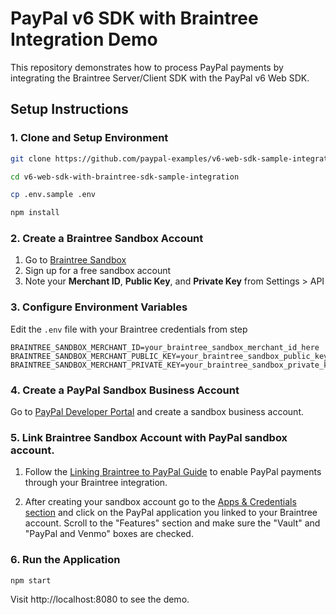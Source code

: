 # PayPal v6 SDK with Braintree Integration Demo

This repository demonstrates how to process PayPal payments by integrating the Braintree Server/Client SDK with the PayPal v6 Web SDK.

## Setup Instructions

### 1. Clone and Setup Environment

```bash
git clone https://github.com/paypal-examples/v6-web-sdk-sample-integration.git

cd v6-web-sdk-with-braintree-sdk-sample-integration

cp .env.sample .env

npm install
```

### 2. Create a Braintree Sandbox Account

1. Go to [Braintree Sandbox](https://www.braintreepayments.com/sandbox)
2. Sign up for a free sandbox account
3. Note your **Merchant ID**, **Public Key**, and **Private Key** from Settings > API

### 3. Configure Environment Variables

Edit the `.env` file with your Braintree credentials from step

```
BRAINTREE_SANDBOX_MERCHANT_ID=your_braintree_sandbox_merchant_id_here
BRAINTREE_SANDBOX_MERCHANT_PUBLIC_KEY=your_braintree_sandbox_public_key_here
BRAINTREE_SANDBOX_MERCHANT_PRIVATE_KEY=your_braintree_sandbox_private_key_here
```

### 4. Create a PayPal Sandbox Business Account

Go to [PayPal Developer Portal](https://www.paypal.com/signin/client?flow=provisionUser) and create a sandbox business account.

### 5. Link Braintree Sandbox Account with PayPal sandbox account.

1. Follow the [Linking Braintree to PayPal Guide](https://developer.paypal.com/braintree/docs/guides/paypal/testing-go-live/javascript/v3/#linked-paypal-testing) to enable PayPal payments through your Braintree integration.

2. After creating your sandbox account go to the [Apps & Credentials section](https://developer.paypal.com/dashboard/applications/sandbox) and click on the PayPal application you linked to your Braintree account. Scroll to the "Features" section and make sure the "Vault" and "PayPal and Venmo" boxes are checked.

### 6. Run the Application

```bash
npm start
```

Visit http://localhost:8080 to see the demo.

